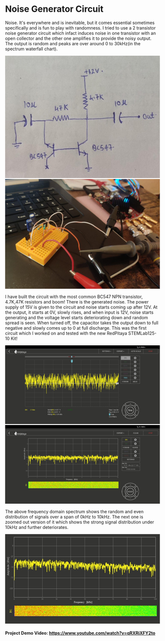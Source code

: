 # Noise Generator Circuit

Noise. It's everywhere and is inevitable, but it comes essential sometimes specifically and is fun to play with randomness. I tried to use a 2 transistor noise generator circuit which infact induces noise in one transistor with an open collector and the other one amplifies it to provide the noisy output.
The output is random and peaks are over around 0 to 30kHz(in the spectrum waterfall chart). 

![Circuit Diagram](img/circuit_dia.jpg)
![Circuit Build](img/circuit_rig.jpg)

I have built the circuit with the most common BC547 NPN transistor, 4.7K,47K resistors and boom! There is the generated noise. The power supply of 15V is given to the circuit and noise starts coming up after 12V. At the output, it starts at 0V, slowly rises, and when input is 12V, noise starts generating and the voltage level starts deteriorating down and random spread is seen. When turned off, the capacitor takes the output down to full negative and slowly comes up to 0 at full discharge. This was the first circuit which I worked on and tested with the new RedPitaya STEMLab125-10 Kit!

![Plot - time domain](img/noise_td1.jpg)
![Plot - frequency domain](img/noise_fd1.jpg)

The above frequency domain spectrum shows the random and even distribution of signals over a span of 0kHz to 10kHz. The next one is zoomed out version of it which shows the strong signal distribution under 10kHz and further deteriorates. 

![Plot - frequency range](img/noise_fd3.jpg)

#### Project Demo Video: https://www.youtube.com/watch?v=qRXRiXFY2to
